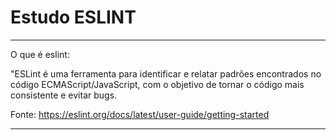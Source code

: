 # Estudo ESLINT
----
O que é eslint:


"ESLint é uma ferramenta para identificar e relatar padrões encontrados no código ECMAScript/JavaScript, com o objetivo de tornar o código mais consistente e evitar bugs. 

Fonte: https://eslint.org/docs/latest/user-guide/getting-started

----
